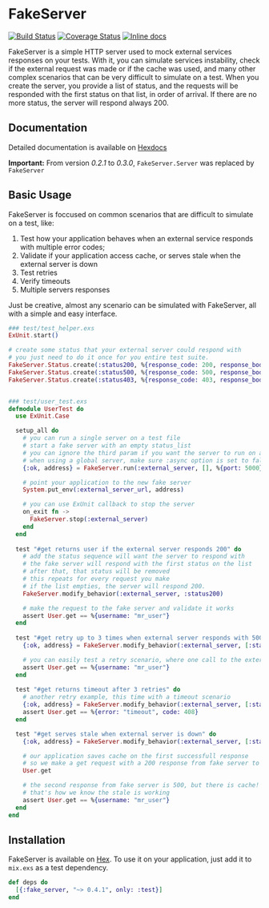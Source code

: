 # FakeServer
[![Build Status](https://travis-ci.org/bernardolins/fake_server.svg?branch=master)](https://travis-ci.org/bernardolins/fake_server)
[![Coverage Status](https://coveralls.io/repos/github/bernardolins/fake_server/badge.svg?branch=master)](https://coveralls.io/github/bernardolins/fake_server?branch=master)
[![Inline docs](http://inch-ci.org/github/bernardolins/fake_server.svg?branch=master&style=shields)](http://inch-ci.org/github/bernardolins/fake_server)

FakeServer is a simple HTTP server used to mock external services responses on your tests. With it, you can simulate services instability, check if the external request was made or if the cache was used, and many other complex scenarios that can be very difficult to simulate on a test. When you create the server, you provide a list of status, and the requests will be responded with the first status on that list, in order of arrival. If there are no more status, the server will respond always 200.

## Documentation
Detailed documentation is available on [Hexdocs](https://hexdocs.pm/fake_server/api-reference.html)


**Important:** From version *0.2.1* to *0.3.0*, `FakeServer.Server` was replaced by `FakeServer`

## Basic Usage

FakeServer is foccused on common scenarios that are difficult to simulate on a test, like:

1. Test how your application behaves when an external service responds with multiple error codes;
2. Validate if your application access cache, or serves stale when the external server is down
3. Test retries
4. Verify timeouts
5. Multiple servers responses

Just be creative, almost any scenario can be simulated with FakeServer, all with a simple and easy interface.

```elixir
### test/test_helper.exs
ExUnit.start()

# create some status that your external server could respond with
# you just need to do it once for you entire test suite.
FakeServer.Status.create(:status200, %{response_code: 200, response_body: ~s<"username": "mr_user">})
FakeServer.Status.create(:status500, %{response_code: 500, response_body: ~s<"error": "internal server error">})
FakeServer.Status.create(:status403, %{response_code: 403, response_body: ~s<"error": "forbidden">})


### test/user_test.exs
defmodule UserTest do
  use ExUnit.Case

  setup_all do
    # you can run a single server on a test file
    # start a fake server with an empty status_list
    # you can ignore the third param if you want the server to run on a random port
    # when using a global server, make sure :async option is set to false on ExUnit
    {:ok, address} = FakeServer.run(:external_server, [], %{port: 5000})

    # point your application to the new fake server
    System.put_env(:external_server_url, address)

    # you can use ExUnit callback to stop the server
    on_exit fn ->
      FakeServer.stop(:external_server)
    end
  end
  
  test "#get returns user if the external server responds 200" do
    # add the status sequence will want the server to respond with
    # the fake server will respond with the first status on the list
    # after that, that status will be removed
    # this repeats for every request you make
    # if the list empties, the server will respond 200.
    FakeServer.modify_behavior(:external_server, :status200)

    # make the request to the fake server and validate it works
    assert User.get == %{username: "mr_user"}
  end
  
  test "#get retry up to 3 times when external server responds with 500" do
    {:ok, address} = FakeServer.modify_behavior(:external_server, [:status500, :status500, :status500, :status200])

    # you can easily test a retry scenario, where one call to the external service makes multiple requests
    assert User.get == %{username: "mr_user"}
  end
  
  test "#get returns timeout after 3 retries" do
    # another retry example, this time with a timeout scenario
    {:ok, address} = FakeServer.modify_behavior(:external_server, [:status500, :status500, :status500, :status500])
    assert User.get == %{error: "timeout", code: 408}
  end

  test "#get serves stale when external server is down" do
    {:ok, address} = FakeServer.modify_behavior(:external_server, [:status200, :status500])

    # our application saves cache on the first successfull response
    # so we make a get request with a 200 response from fake server to save some cache
    User.get

    # the second response from fake server is 500, but there is cache!
    # that's how we know the stale is working
    assert User.get == %{username: "mr_user"}
  end
end
```

## Installation

FakeServer is available on [Hex](https://hex.pm/packages/fake_server). To use it on your application, just add it to `mix.exs` as a test dependency.

```elixir
def deps do
  [{:fake_server, "~> 0.4.1", only: :test}]
end
```
